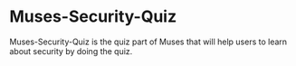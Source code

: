 # Muses-Security-Quiz
Muses-Security-Quiz is the quiz part of Muses that will help users to learn about security by doing the quiz.
